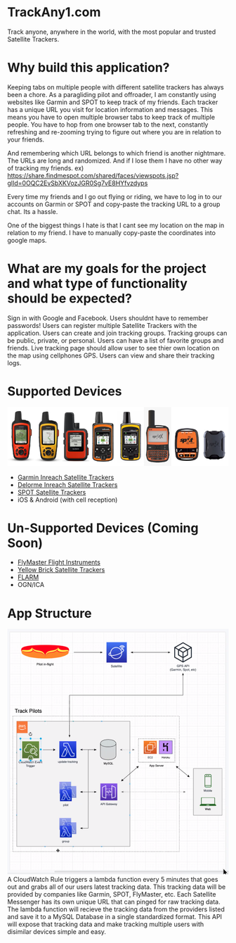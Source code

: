 # TrackAny1.com
Track anyone, anywhere in the world, with the most popular and trusted Satellite Trackers.

# Why build this application?
Keeping tabs on multiple people with different satellite trackers has always been a chore. As a paragliding pilot and offroader, I am constantly using websites like Garmin and SPOT to keep track of my friends. Each tracker has a unique URL you visit for location information and messages. This means you have to open multiple browser tabs to keep track of multiple people. You have to hop from one browser tab to the next, constantly refreshing and re-zooming trying to figure out where you are in relation to your friends. 

And remembering which URL belongs to which friend is another nightmare. The URLs are long and randomized. And if I lose them I have no other way of tracking my friends.
ex)
https://share.findmespot.com/shared/faces/viewspots.jsp?glId=0OQC2EvSbXKVozJGR0Sg7vE8HYfvzdyps

Every time my friends and I go out flying or riding, we have to log in to our accounts on Garmin or SPOT and copy-paste the tracking URL to a group chat. Its a hassle.

One of the biggest things I hate is that I cant see my location on the map in relation to my friend. I have to manually copy-paste the coordinates into google maps.

# What are my goals for the project and what type of functionality should be expected?
Sign in with Google and Facebook. Users shouldnt have to remember passwords!
Users can register multiple Satellite Trackers with the application.
Users can create and join tracking groups.
Tracking groups can be public, private, or personal.
Users can have a list of favorite groups and friends.
Live tracking page should allow user to see thier own location on the map using cellphones GPS.
Users can view and share their tracking logs.


# Supported Devices
![Satellite Trackers](docs/trackers.jpg)

  - [Garmin Inreach Satellite Trackers](https://explore.garmin.com/en-US/inreach/)
  - [Delorme Inreach Satellite Trackers](https://www.amazon.com/DeLorme-inReach-SE-Satellite-Tracker/dp/B00BX7TJ2O)
  - [SPOT Satellite Trackers](https://www.findmespot.com/en/)
  - iOS & Android (with cell reception) 

# Un-Supported Devices (Coming Soon)
 - [FlyMaster Flight Instruments](https://www.flymaster.net/)
 - [Yellow Brick Satellite Trackers](https://www.ybtracking.com/)
 - [FLARM](https://flarm.com/)
 - OGN/ICA

# App Structure
  ![App Structure](docs/appStructure.png)
  A CloudWatch Rule triggers a lambda function every 5 minutes that goes out and grabs all of our users latest tracking data. This tracking data will be provided by companies like Garmin, SPOT, FlyMaster, etc. Each Satellite Messenger has its own unique URL that can pinged for raw tracking data. The lambda function will recieve the tracking data from the providers listed and save it to a MySQL Database in a single standardized format. This API will expose that tracking data and make tracking multiple users with disimilar devices simple and easy.